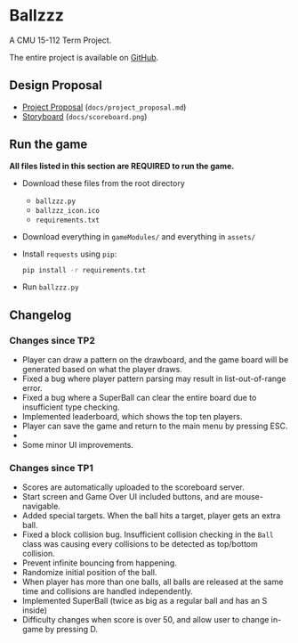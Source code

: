 # Ballzzz

A CMU 15-112 Term Project.

The entire project is available on [GitHub](https://github.com/chrisx8/Ballzzz/).

## Design Proposal

- [Project Proposal](docs/project_proposal.md) (`docs/project_proposal.md`)
- [Storyboard](docs/storyboard.png) (`docs/scoreboard.png`)

## Run the game

**All files listed in this section are REQUIRED to run the game.**

- Download these files from the root directory
  - `ballzzz.py`
  - `ballzzz_icon.ico`
  - `requirements.txt`
- Download everything in `gameModules/` and everything in `assets/`
- Install `requests` using `pip`:

  ```bash
  pip install -r requirements.txt
  ```

- Run `ballzzz.py`

## Changelog

### Changes since TP2

- Player can draw a pattern on the drawboard, and the game board will be generated based on what the player draws.
- Fixed a bug where player pattern parsing may result in list-out-of-range error.
- Fixed a bug where a SuperBall can clear the entire board due to insufficient type checking.
- Implemented leaderboard, which shows the top ten players.
- Player can save the game and return to the main menu by pressing ESC.
- 
- Some minor UI improvements.
 
### Changes since TP1

- Scores are automatically uploaded to the scoreboard server.
- Start screen and Game Over UI included buttons, and are mouse-navigable.
- Added special targets. When the ball hits a target, player gets an extra ball.
- Fixed a block collision bug. Insufficient collision checking in the `Ball` class was causing every collisions to be detected as top/bottom collision.
- Prevent infinite bouncing from happening.
- Randomize initial position of the ball.
- When player has more than one balls, all balls are released at the same time and collisions are handled independently.
- Implemented SuperBall (twice as big as a regular ball and has an S inside)
- Difficulty changes when score is over 50, and allow user to change in-game by pressing D.

